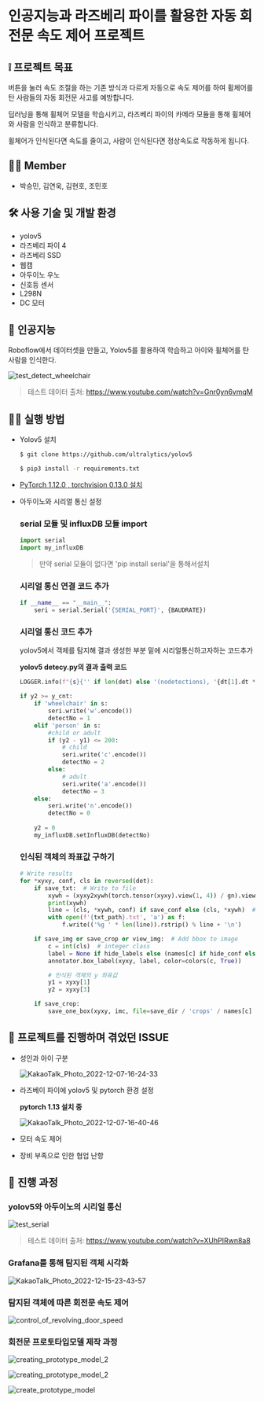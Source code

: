 # 인공지능과 라즈베리 파이를 활용한 자동 회전문 속도 제어 프로젝트

## ❕ 프로젝트 목표

버튼을 눌러 속도 조절을 하는 기존 방식과 다르게 자동으로 속도 제어를 하여 휠체어를 탄 사람들의 자동 회전문 사고를 예방합니다.

 딥러닝을 통해 휠체어 모델을 학습시키고, 라즈베리 파이의 카메라 모듈을 통해 휠체어와 사람을 인식하고 분류합니다.
 
 휠체어가 인식된다면 속도를 줄이고, 사람이 인식된다면 정상속도로 작동하게 됩니다.

## 🙍‍♂️ Member

- 박승민, 김연욱, 김현호, 조민호

## 🛠 사용 기술 및 개발 환경

- yolov5
- 라즈베리 파이 4
- 라즈베리 SSD
- 웹캠
- 아두이노 우노
- 신호등 센서
- L298N
- DC 모터

## 🦾 인공지능

Roboflow에서 데이터셋을 만들고, Yolov5를 활용하여 학습하고 아이와 휠체어를 탄 사람을 인식한다. 

![test_detect_wheelchair](https://user-images.githubusercontent.com/78605779/206113399-b5c2a3b7-0aea-4961-b783-214544902d3f.gif)

> 테스트 데이터 출처: https://www.youtube.com/watch?v=Gnr0yn6vmqM


## 🤷‍♂️ 실행 방법

- Yolov5 설치

    ```bash
    $ git clone https://github.com/ultralytics/yolov5
    ```

    ```bash
    $ pip3 install -r requirements.txt
    ```

- [PyTorch 1.12.0 , torchvision 0.13.0 설치](https://qengineering.eu/install-pytorch-on-raspberry-pi-4.html)

- 아두이노와 시리얼 통신 설정

    ### serial 모듈 및 influxDB 모듈 import

    ```python
    import serial
    import my_influxDB
    ```

    > 만약 serial 모듈이 없다면 'pip install serial'을 통해서설치

    ### 시리얼 통신 연결 코드 추가

    ```python
    if __name__ == "__main__":
        seri = serial.Serial('{SERIAL_PORT}', {BAUDRATE})
    ```

    ### 시리얼 통신 코드 추가

    yolov5에서 객체를 탐지해 결과 생성한 부분 밑에 시리얼통신하고자하는 코드추가

    **yolov5 detecy.py의 결과 출력 코드**

    ```python
    LOGGER.info(f"{s}{'' if len(det) else '(nodetections), '{dt[1].dt * 1E3:.1f}ms")
    ```

    ```python
    if y2 >= y_cnt:
        if 'wheelchair' in s:
            seri.write('w'.encode())
            detectNo = 1
        elif 'person' in s:
            #child or adult
            if (y2 - y1) <= 200:
                # child
                seri.write('c'.encode())
                detectNo = 2
            else:
                # adult
                seri.write('a'.encode())
                detectNo = 3
        else:
            seri.write('n'.encode())
            detectNo = 0
        
        y2 = 0
        my_influxDB.setInfluxDB(detectNo)
    ```

    ### 인식된 객체의 좌표값 구하기

    ```python
    # Write results
    for *xyxy, conf, cls in reversed(det):
        if save_txt:  # Write to file
            xywh = (xyxy2xywh(torch.tensor(xyxy).view(1, 4)) / gn).view(-1).tolist()  # normalized xywh
            print(xywh)
            line = (cls, *xywh, conf) if save_conf else (cls, *xywh)  # label format
            with open(f'{txt_path}.txt', 'a') as f:
                f.write(('%g ' * len(line)).rstrip() % line + '\n')

        if save_img or save_crop or view_img:  # Add bbox to image
            c = int(cls)  # integer class
            label = None if hide_labels else (names[c] if hide_conf else f'{names[c]} {conf:.2f}')
            annotator.box_label(xyxy, label, color=colors(c, True))

            # 인식된 객체의 y 좌표값
            y1 = xyxy[1]
            y2 = xyxy[3]

        if save_crop:
            save_one_box(xyxy, imc, file=save_dir / 'crops' / names[c] / f'{p.stem}.jpg', BGR=True)
    ```

## 🚨 프로젝트를 진행하며 겪었던 ISSUE

- 성인과 아이 구분

  ![KakaoTalk_Photo_2022-12-07-16-24-33](https://user-images.githubusercontent.com/78605779/206114728-06bbae7e-bc3f-4d92-85b8-d2345b95126d.png)

- 라즈베이 파이에 yolov5 및 pytorch 환경 설정

    **pytorch 1.13 설치 중**

    ![KakaoTalk_Photo_2022-12-07-16-40-46](https://user-images.githubusercontent.com/78605779/206117753-120bf49f-952d-4270-837c-775a470e1018.jpeg)

- 모터 속도 제어
- 장비 부족으로 인한 협업 난항

## 🎥 진행 과정

### yolov5와 아두이노의 시리얼 통신

![test_serial](https://user-images.githubusercontent.com/78605779/206103600-fed5b9f6-aeea-488b-9ac4-3cc6de9424f0.gif)

> 테스트 데이터 출처: https://www.youtube.com/watch?v=XUhPIRwn8a8

### Grafana를 통해 탐지된 객체 시각화

![KakaoTalk_Photo_2022-12-15-23-43-57](https://user-images.githubusercontent.com/78605779/207892851-62cfefb5-3a5b-4deb-b58a-79be99e9e47c.jpeg)

### 탐지된 객체에 따른 회전문 속도 제어

![control_of_revolving_door_speed](https://inhatc-demp.s3.ap-northeast-2.amazonaws.com/ezgif.com-gif-maker.gif)

### 회전문 프로토타입모델 제작 과정

![creating_prototype_model_2](https://user-images.githubusercontent.com/78605779/206104392-6c022b7f-6b3c-4a8a-8e23-b20b593eb876.jpeg)

![creating_prototype_model_2](https://user-images.githubusercontent.com/78605779/206104395-7c1dd035-7672-49da-bb9e-fb1074904d98.jpeg)

![create_prototype_model](https://user-images.githubusercontent.com/78605779/206104210-78474e6c-0fa3-4cd3-b8da-84960efcbc15.gif)